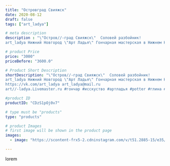 ```yaml
---
title: "Островград Свияжск"
date: 2020-08-12
draft: false
tags: ["art_ladya"]

# meta description
description : "\"Остров//-град Свияжск\"  Соловей разбойник! 
art_ladya Нижний Новгород \"Арт Ладья\" Гончарная мастерская в Нижнем Новгороде. Изготовление керамики и мастер//"

# product Price
price: "3000"
priceBefore: "3600.0"

# Product Short Description
shortDescription: "\"Остров//-град Свияжск\"  Соловей разбойник! 
art_ladya Нижний Новгород \"Арт Ладья\" Гончарная мастерская в Нижнем Новгороде. Изготовление керамики и мастер//-классы по обучению. 
https://vk.com/art_ladya art_ladya@mail.ru 
art//-ladya.Livemaster.ru #гончар #исскуство #артладья #potter #глина #керамикаручнаяработа #гончарнаямастерская #керамиканазаказ #handmade #посудаизглины #керамика #гончарнаяпосуда #эксклюзивнаякерамика #dishes #decor #ceramicar #nntoday #claygoods #фестиваль #earthenware #ceramic #design #artladya #мастеркласс #свияжск #ceramicart #sviyazhsk #гончарныйкруг #авторскаякерамика"

#product ID
productID: "CDzS1pOj0v7"

# type must be "products"
type: "products"

# product Images
# first image will be shown in the product page
images:
  - image: "https://scontent-frx5-2.cdninstagram.com/v/t51.2885-15/e35/117312648_299159264750121_8663102167386704887_n.jpg?se=7&_nc_ht=scontent-frx5-2.cdninstagram.com&_nc_cat=109&_nc_ohc=WZW6wi9Xe8wAX_WCb4S&edm=APU89FABAAAA&ccb=7-4&oh=423f701c7d269f1e2e573e60e713e8eb&oe=612B1BE2&_nc_sid=86f79a&ig_cache_key=MjM3NDMyNDI3OTc5MTUzNzE0Nw%3D%3D.2-ccb7-4"

---
```

lorem
